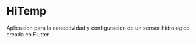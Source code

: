 # HiTemp
Aplicacion para la conectividad y configuracion de un sensor hidrologico creada en Flutter
